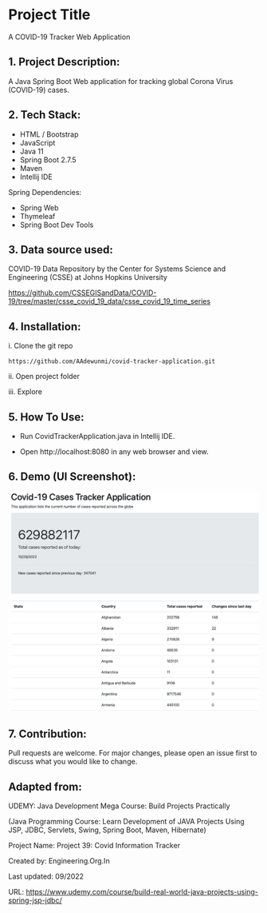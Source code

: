 # Project Title
A COVID-19 Tracker Web Application

## 1. Project Description: 

A Java Spring Boot Web application for tracking global Corona Virus (COVID-19) cases.

## 2. Tech Stack:

- HTML / Bootstrap
- JavaScript 
- Java 11
- Spring Boot 2.7.5
- Maven
- Intellij IDE

Spring Dependencies:
- Spring Web
- Thymeleaf 
- Spring Boot Dev Tools

## 3. Data source used: 

COVID-19 Data Repository by the Center for Systems Science and Engineering (CSSE) at Johns Hopkins University

https://github.com/CSSEGISandData/COVID-19/tree/master/csse_covid_19_data/csse_covid_19_time_series

## 4. Installation:
 
i. Clone the git repo

```
https://github.com/AAdewunmi/covid-tracker-application.git
```

ii. Open project folder

iii. Explore

## 5. How To Use:

- Run CovidTrackerApplication.java in Intellij IDE.

- Open http://localhost:8080 in any web browser and view.

## 6. Demo (UI Screenshot):

![This is an image](src/main/java/com/application/covidtrackerapplication/images/Screenshot.png)

## 7. Contribution: 

Pull requests are welcome. For major changes, please open an issue first to discuss what you would like to change.

## Adapted from:

UDEMY: Java Development Mega Course: Build Projects Practically

(Java Programming Course: Learn Development of JAVA Projects Using JSP, JDBC, Servlets, Swing, Spring Boot, Maven, Hibernate)

Project Name: Project 39: Covid Information Tracker

Created by: Engineering.Org.In

Last updated: 09/2022

URL: https://www.udemy.com/course/build-real-world-java-projects-using-spring-jsp-jdbc/
